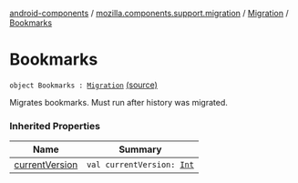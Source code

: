 [android-components](../../index.md) / [mozilla.components.support.migration](../index.md) / [Migration](index.md) / [Bookmarks](./-bookmarks.md)

# Bookmarks

`object Bookmarks : `[`Migration`](index.md) [(source)](https://github.com/mozilla-mobile/android-components/blob/master/components/support/migration/src/main/java/mozilla/components/support/migration/FennecMigrator.kt#L64)

Migrates bookmarks. Must run after history was migrated.

### Inherited Properties

| Name | Summary |
|---|---|
| [currentVersion](current-version.md) | `val currentVersion: `[`Int`](https://kotlinlang.org/api/latest/jvm/stdlib/kotlin/-int/index.html) |

